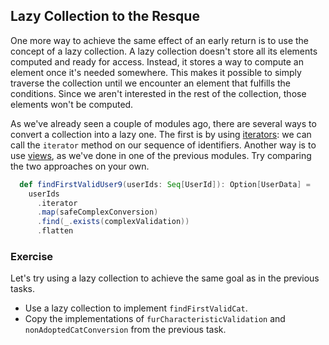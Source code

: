## Lazy Collection to the Resque

One more way to achieve the same effect of an early return is to use the concept of a lazy collection. 
A lazy collection doesn't store all its elements computed and ready for access. 
Instead, it stores a way to compute an element once it's needed somewhere. 
This makes it possible to simply traverse the collection until we encounter an element that fulfills the conditions. 
Since we aren't interested in the rest of the collection, those elements won't be computed. 

As we've already seen a couple of modules ago, there are several ways to convert a collection into a lazy one.
The first is by using [iterators](https://www.scala-lang.org/api/current/scala/collection/Iterator.html): we can call the `iterator` method on our sequence of identifiers. 
Another way is to use [views](https://www.scala-lang.org/api/current/scala/collection/View.html), as we've done in one of the previous modules. 
Try comparing the two approaches on your own.

```scala 3
  def findFirstValidUser9(userIds: Seq[UserId]): Option[UserData] =
    userIds
      .iterator
      .map(safeComplexConversion)
      .find(_.exists(complexValidation))
      .flatten
```

### Exercise

Let's try using a lazy collection to achieve the same goal as in the previous tasks. 

* Use a lazy collection to implement `findFirstValidCat`.
* Copy the implementations of `furCharacteristicValidation` and `nonAdoptedCatConversion` from the previous task. 
